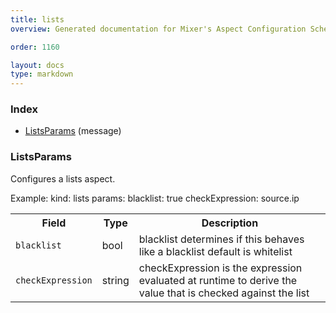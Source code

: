 ```yaml
---
title: lists
overview: Generated documentation for Mixer's Aspect Configuration Schema

order: 1160

layout: docs
type: markdown
---
```



<a name="rpcAspect.Index"></a>
### Index

* [ListsParams](#aspect.ListsParams)
(message)

<a name="aspect.ListsParams"></a>
### ListsParams
Configures a lists aspect.

Example:
   kind: lists
   params:
	    blacklist: true
     checkExpression: source.ip

<table>
 <tr>
  <th>Field</th>
  <th>Type</th>
  <th>Description</th>
 </tr>
<a name="aspect.ListsParams.blacklist"></a>
 <tr>
  <td><code>blacklist</code></td>
  <td>bool</td>
  <td>blacklist determines if this behaves like a blacklist default is whitelist</td>
 </tr>
<a name="aspect.ListsParams.checkExpression"></a>
 <tr>
  <td><code>checkExpression</code></td>
  <td>string</td>
  <td>checkExpression is the expression evaluated at runtime to derive the value that is checked against the list</td>
 </tr>
</table>
